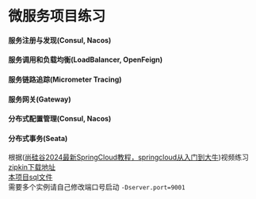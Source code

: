 # 微服务项目练习

#### 服务注册与发现(Consul, Nacos)
#### 服务调用和负载均衡(LoadBalancer, OpenFeign)
#### 服务链路追踪(Micrometer Tracing)
#### 服务网关(Gateway)
#### 分布式配置管理(Consul, Nacos)
#### 分布式事务(Seata)



根据([尚硅谷2024最新SpringCloud教程，springcloud从入门到大牛](https://www.bilibili.com/video/BV1gW421P7RD/?share_source=copy_web&vd_source=2fda0b25e50e841c8126929ff3e47259))视频练习 <br>
[zipkin下载地址](https://repo1.maven.org/maven2/io/zipkin/zipkin-server/3.1.1/zipkin-server-3.1.1-exec.jar) <br>
[本项目sql文件](resource/sql) <br>
需要多个实例请自己修改端口号启动 `-Dserver.port=9001`
